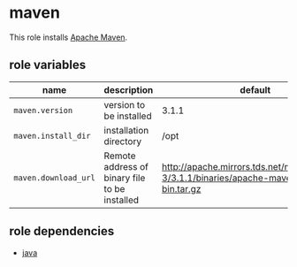# maven 

This role installs [Apache Maven](http://maven.apache.org/).

## role variables

|name|description|default|
|----|-----------|-------|
|`maven.version`|version to be installed|3.1.1|
|`maven.install_dir`|installation directory|/opt|
|`maven.download_url`|Remote address of binary file to be installed|http://apache.mirrors.tds.net/maven/maven-3/3.1.1/binaries/apache-maven-3.1.1-bin.tar.gz|

## role dependencies

  * [java](https://github.com/pinterb/ansible-roles/tree/master/java)
